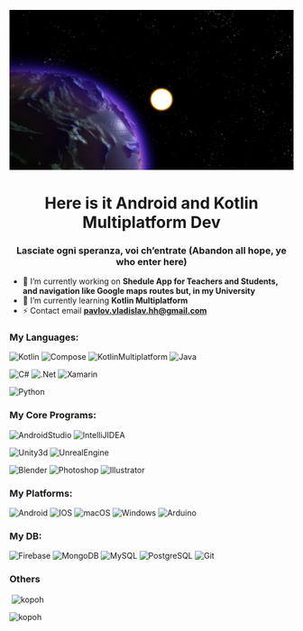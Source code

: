 [![header](https://github.com/kopoh/kopoh/blob/main/assets/header_default.jpg)](https://t.me/kopoh_2)
<h1 align="center">Here is it Android and Kotlin Multiplatform Dev </h1>
<h3 align="center">Lasciate ogni speranza, voi ch’entrate (Abandon all hope, ye who enter here)</h3>

- 🔭 I’m currently working on **Shedule App for Teachers and Students, and navigation like Google maps routes but, in my University**
- 🌱 I’m currently learning **Kotlin Multiplatform**
- ⚡ Contact email  **pavlov.vladislav.hh@gmail.com**

### My Languages: 
![Kotlin](https://img.shields.io/badge/-Kotlin-090909?style=for-the-badge&logo=Kotlin) ![Compose](https://img.shields.io/badge/-JetpackCompose-090909?style=for-the-badge&logo=JetpackCompose) ![KotlinMultiplatform](https://img.shields.io/badge/-Kotlin_Multiplatform-090909?style=for-the-badge&logo=Kotlin) ![Java](https://img.shields.io/badge/-Java-090909?style=for-the-badge&logo=openjdk)

![C#](https://img.shields.io/badge/-C%23-090909?style=for-the-badge&logo=Csharp) ![.Net](https://img.shields.io/badge/-.Net-090909?style=for-the-badge&logo=dotNet) ![Xamarin](https://img.shields.io/badge/-Xamarin-090909?style=for-the-badge&logo=Xamarin)

![Python](https://img.shields.io/badge/-Python-090909?style=for-the-badge&logo=Python)

### My Core Programs:
![AndroidStudio](https://img.shields.io/badge/-AndroidStudio-090909?style=for-the-badge&logo=AndroidStudio) ![IntelliJIDEA](https://img.shields.io/badge/-IntelliJIDEA-090909?style=for-the-badge&logo=IntelliJIDEA)

![Unity3d](https://img.shields.io/badge/-Unity3d-090909?style=for-the-badge&logo=unity) ![UnrealEngine](https://img.shields.io/badge/-UnrealEngine-090909?style=for-the-badge&logo=UnrealEngine) 

![Blender](https://img.shields.io/badge/-Blender-090909?style=for-the-badge&logo=Blender) ![Photoshop](https://img.shields.io/badge/-Photoshop-090909?style=for-the-badge&logo=adobephotoshop) ![Illustrator](https://img.shields.io/badge/-Illustrator-090909?style=for-the-badge&logo=adobeIllustrator)

### My Platforms:
![Android](https://img.shields.io/badge/-Android-090909?style=for-the-badge&logo=Android) ![IOS](https://img.shields.io/badge/-IOS-090909?style=for-the-badge&logo=IOS) 
![macOS](https://img.shields.io/badge/-macos-090909?style=for-the-badge&logo=macos) ![Windows](https://img.shields.io/badge/-windows-090909?style=for-the-badge&logo=windows) 
![Arduino](https://img.shields.io/badge/-Arduino-090909?style=for-the-badge&logo=Arduino)

### My DB:
![Firebase](https://img.shields.io/badge/-Firebase-090909?style=for-the-badge&logo=Firebase) ![MongoDB](https://img.shields.io/badge/-MongoDB-090909?style=for-the-badge&logo=MongoDB) ![MySQL](https://img.shields.io/badge/-SQL-090909?style=for-the-badge&logo=MySQL) ![PostgreSQL](https://img.shields.io/badge/-PostgreSQL-090909?style=for-the-badge&logo=PostgreSQL) ![Git](https://img.shields.io/badge/-Git-090909?style=for-the-badge&logo=Git)

### Others
<p>&nbsp;<img align="center" src="https://github-readme-stats.vercel.app/api?username=kopoh&show_icons=true&locale=en&theme=transparent&hide_border=true" alt="kopoh" /></p>

<p><img align="left" src="https://github-readme-stats.vercel.app/api/top-langs?username=kopoh&show_icons=true&locale=en&layout=compact&theme=transparent&hide_border=true" alt="kopoh" /></p>


